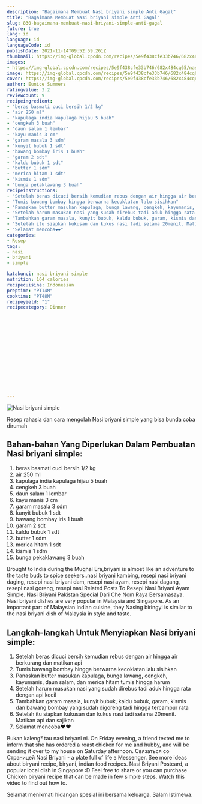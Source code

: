 ```yaml
---
description: "Bagaimana Membuat Nasi briyani simple Anti Gagal"
title: "Bagaimana Membuat Nasi briyani simple Anti Gagal"
slug: 830-bagaimana-membuat-nasi-briyani-simple-anti-gagal
future: true
lang: id
language: id
languageCode: id
publishDate: 2021-11-14T09:52:59.261Z 
thumbnail: https://img-global.cpcdn.com/recipes/5e9f438cfe33b746/682x484cq65/nasi-briyani-simple-foto-resep-utama.png
images:
- https://img-global.cpcdn.com/recipes/5e9f438cfe33b746/682x484cq65/nasi-briyani-simple-foto-resep-utama.png
image: https://img-global.cpcdn.com/recipes/5e9f438cfe33b746/682x484cq65/nasi-briyani-simple-foto-resep-utama.png
cover: https://img-global.cpcdn.com/recipes/5e9f438cfe33b746/682x484cq65/nasi-briyani-simple-foto-resep-utama.png
author: Eunice Summers
ratingvalue: 3.2
reviewcount: 9
recipeingredient:
- "beras basmati cuci bersih 1/2 kg"
- "air 250 ml"
- "kapulaga india kapulaga hijau 5 buah"
- "cengkeh 3 buah"
- "daun salam 1 lembar"
- "kayu manis 3 cm"
- "garam masala 3 sdm"
- "kunyit bubuk 1 sdt"
- "bawang bombay iris 1 buah"
- "garam 2 sdt"
- "kaldu bubuk 1 sdt"
- "butter 1 sdm"
- "merica hitam 1 sdt"
- "kismis 1 sdm"
- "bunga pekaklawang 3 buah"
recipeinstructions:
- "Setelah beras dicuci bersih kemudian rebus dengan air hingga air berkurang dan matikan api"
- "Tumis bawang bombay hingga berwarna kecoklatan lalu sisihkan"
- "Panaskan butter masukan kapulaga, bunga lawang, cengkeh, kayumanis, daun salam, dan merica hitam tumis hingga harum"
- "Setelah harum masukan nasi yang sudah direbus tadi aduk hingga rata dengan api kecil"
- "Tambahkan garam masala, kunyit bubuk, kaldu bubuk, garam, kismis dan bawang bombay yang sudah digoreng tadi hingga tercampur rata"
- "Setelah itu siapkan kukusan dan kukus nasi tadi selama 20menit. Matikan api dan sajikan"
- "Selamat mencoba❤❤"
categories:
- Resep
tags:
- nasi
- briyani
- simple

katakunci: nasi briyani simple 
nutrition: 164 calories
recipecuisine: Indonesian
preptime: "PT14M"
cooktime: "PT48M"
recipeyield: "1"
recipecategory: Dinner


     
    
    
    
    
    
    
    
    
    
    
      
    
---
```



![Nasi briyani simple](https://img-global.cpcdn.com/recipes/5e9f438cfe33b746/682x484cq65/nasi-briyani-simple-foto-resep-utama.png)

Resep rahasia dan cara mengolah  Nasi briyani simple yang bisa bunda coba dirumah

<!--inarticleads1-->

## Bahan-bahan Yang Diperlukan Dalam Pembuatan Nasi briyani simple:

1. beras basmati cuci bersih 1/2 kg
1. air 250 ml
1. kapulaga india kapulaga hijau 5 buah
1. cengkeh 3 buah
1. daun salam 1 lembar
1. kayu manis 3 cm
1. garam masala 3 sdm
1. kunyit bubuk 1 sdt
1. bawang bombay iris 1 buah
1. garam 2 sdt
1. kaldu bubuk 1 sdt
1. butter 1 sdm
1. merica hitam 1 sdt
1. kismis 1 sdm
1. bunga pekaklawang 3 buah

Brought to India during the Mughal Era,briyani is almost like an adventure to the taste buds to spice seekers..nasi briyani kambing, resepi nasi briyani daging, resepi nasi briyani dam, resepi nasi ayam, resepi nasi dagang, resepi nasi goreng, resepi nasi Related Posts To Resepi Nasi Briyani Ayam Simple. Nasi Briyani Pakistan Special Dari Che Nom Raya Bersamasaya. Nasi briyani dishes are very popular in Malaysia and Singapore. As an important part of Malaysian Indian cuisine, they Nasing biringyi is similar to the nasi briyani dish of Malaysia in style and taste. 

<!--inarticleads2-->

## Langkah-langkah Untuk Menyiapkan Nasi briyani simple:

1. Setelah beras dicuci bersih kemudian rebus dengan air hingga air berkurang dan matikan api
1. Tumis bawang bombay hingga berwarna kecoklatan lalu sisihkan
1. Panaskan butter masukan kapulaga, bunga lawang, cengkeh, kayumanis, daun salam, dan merica hitam tumis hingga harum
1. Setelah harum masukan nasi yang sudah direbus tadi aduk hingga rata dengan api kecil
1. Tambahkan garam masala, kunyit bubuk, kaldu bubuk, garam, kismis dan bawang bombay yang sudah digoreng tadi hingga tercampur rata
1. Setelah itu siapkan kukusan dan kukus nasi tadi selama 20menit. Matikan api dan sajikan
1. Selamat mencoba❤❤


Bukan kaleng² tau nasi briyani ni. On Friday evening, a friend texted me to inform that she has ordered a roast chicken for me and hubby, and will be sending it over to my house on Saturday afternoon. Связаться со Страницей Nasi Briyani - a plate full of life в Messenger. See more ideas about biryani recipe, biryani, indian food recipes. Nasi Briyani Postcard, a popular local dish in Singapore :D Feel free to share or you can purchase Chicken biryani recipe that can be made in few simple steps. Watch this video to find out how to. 

Selamat menikmati hidangan spesial ini bersama keluarga. Salam Istimewa.
